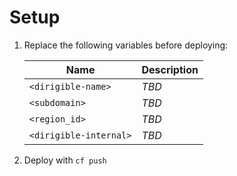 # Setup

1. Replace the following variables before deploying:

    |           Name           |     Description     |
    |--------------------------|---------------------|
    | ``<dirigible-name>``     | *TBD*               |
    | ``<subdomain>``          | *TBD*               |
    | ``<region_id>``          | *TBD*               |
    | ``<dirigible-internal>`` | *TBD*               |

1. Deploy with ``cf push``
